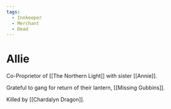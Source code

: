 ```yaml
---
tags:
  - Innkeeper
  - Merchant
  - Dead
---
```

# Allie 

Co-Proprietor of [[The Northern Light]] with sister [[Annie]].

Grateful to gang for return of their lantern, [[Missing Gubbins]].

Killed by [[Chardalyn Dragon]].